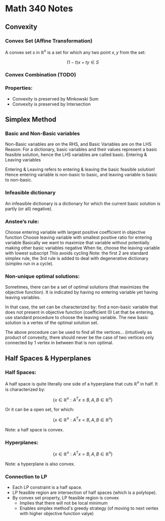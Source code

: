# Math 340 Notes

## Convexity
### Convex Set (Affine Transformation)

A convex set $s$ in $\mathbb{R}^n$ is a set for which any two point 
$x,y$ from the set:

$$(1 - t)x + ty \in S$$

### Convex Combination (TODO)

### Properties:

- Convexity is preserved by Minkowski Sum
- Convexity is preserved by Intersection

## Simplex Method

### Basic and Non-Basic variables

Non-Basic variables are on the RHS, and Basic Variables are on the LHS
Reason:
For a dictionary, basic variables and their values represent a basic feasible solution, hence the LHS variables are called basic.
Entering & Leaving variables

Entering & Leaving refers to entering & leaving the basic feasible solution! Hence entering variable is non-basic to basic, and leaving variable is basic to non-basic.

### Infeasible dictionary

An infeasible dictionary is a dictionary for which the current basic solution is partly (or all) negative).

### Anstee’s rule:

Choose entering variable with largest positive coefficient in objective function
Choose leaving variable with smallest positive ratio for entering variable
Basically we want to maximize that variable without potentially making other basic variables negative
When tie, choose the leaving variable with lowest subscript
This avoids cycling
Note: the first 2 are standard simplex rule, the 3rd rule is added to deal with degenerative dictionary (simplex run in a cycle).

### Non-unique optimal solutions:

Sometimes, there can be a set of optimal solutions (that maximizes the objective function). It is indicated by having no entering variable yet having leaving variables.

In that case, the set can be characterized by:
find a non-basic variable that does not present in objective function (coefficient 0)
Let that be entering, use standard procedure to choose the leaving variable.
The new basic solution is a vertex of the optimal solution set.

The above procedure can be used to find all the vertices… (intuitively as product of convexity, there should never be the case of two vertices only connected by 1 vertex in between that is non optimal. 

## Half Spaces & Hyperplanes

### Half Spaces:

A half space is quite literally one side of a hyperplane that cuts $\mathbb{R}^n$ in half. It is characterized by:

$$\{x \in \mathbb{R}^n: A^T x \leq B, A,B \in \mathbb{R}^n\}$$

Or it can be a open set, for which:

$$\{x \in \mathbb{R}^n: A^T x < B, A,B \in \mathbb{R}^n\}$$

Note: a half space is convex.

### Hyperplanes:

$$\{x \in \mathbb{R}^n: A^T x = B, A,B \in \mathbb{R}^n\}$$

Note: a hyperplane is also convex.

### Connection to LP

- Each LP constraint is a half space.
- LP feasible region are intersection of half spaces (which is a polytope).
- By convex set property, LP feasible region is convex
	- Implies that there will not be local minimum
	- Enables simplex method's greedy strategy (of moving to next vertex with higher objective function valye)
